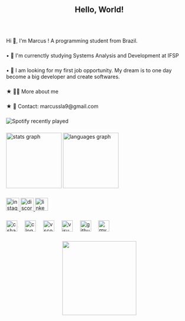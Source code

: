 <h2 align="center">Hello, World!</h2>

###

<br clear="both">


###

<p align="left">Hi 👋, I'm Marcus ! A programming student from Brazil.</p>

###

<p align="left">• 🌱 I'm currenctly studying Systems Analysis and Development  at IFSP</p>

###

<p align="left">• 🔭 I am looking for my first job opportunity. My dream is to one day become a big developer and create softwares.</p>

###

<p align="left">★  👨‍💻 More about me</p>

###

<p align="left">★  📧 Contact: marcussla9@gmail.com</p>

###

![Spotify recently played](https://spotify-recently-played-readme.vercel.app/api??user=riewcjx63fexxtl7w941tgxhy&count=1)

###

<div align="left">
  <img src="https://github-readme-stats.vercel.app/api?username=markinog&hide_title=false&hide_rank=false&show_icons=true&include_all_commits=true&count_private=true&disable_animations=false&theme=solarized-dark&locale=en&hide_border=true&custom_title=Stats" height="150" alt="stats graph"  />
  <img src="https://github-readme-stats.vercel.app/api/top-langs?username=markinog&locale=en&hide_title=false&layout=compact&card_width=320&langs_count=5&theme=solarized-dark&hide_border=true" height="150" alt="languages graph"  />
</div>

###

<div align="left">
  <a href="https://www.instagram.com/mwrcuss/" target="_blank">
    <img src="https://img.shields.io/static/v1?message=Instagram&logo=instagram&label=&color=E4405F&logoColor=white&labelColor=&style=for-the-badge" height="35" alt="instagram logo"  />
  </a>
  <a href="https://discord.com/users/421027557584928779" target="_blank">
    <img src="https://img.shields.io/static/v1?message=Discord&logo=discord&label=&color=7289DA&logoColor=white&labelColor=&style=for-the-badge" height="35" alt="discord logo"  />
  </a>
 
  <a href="https://www.linkedin.com/in/marcus-vin%C3%ADcius-de-souza-gomes-baa7a52b8/" target="_blank">
    <img src="https://img.shields.io/static/v1?message=LinkedIn&logo=linkedin&label=&color=0077B5&logoColor=white&labelColor=&style=for-the-badge" height="35" alt="linkedin logo"  />
  </a>
</div>

###

<div align="left">
  <img src="https://cdn.jsdelivr.net/gh/devicons/devicon/icons/csharp/csharp-original.svg" height="30" alt="csharp logo"  />
  <img width="12" />
  <img src="https://cdn.jsdelivr.net/gh/devicons/devicon/icons/c/c-original.svg" height="30" alt="c logo"  />
  <img width="12" />
  <img src="https://cdn.jsdelivr.net/gh/devicons/devicon/icons/vscode/vscode-original.svg" height="30" alt="vscode logo"  />
  <img width="12" />
  <img src="https://cdn.jsdelivr.net/gh/devicons/devicon/icons/visualstudio/visualstudio-plain.svg" height="30" alt="visualstudio logo"  />
  <img width="12" />
  <img src="https://cdn.jsdelivr.net/gh/devicons/devicon/icons/github/github-original.svg" height="30" alt="github logo"  />
  <img width="12" />
  <img src="https://cdn.jsdelivr.net/gh/devicons/devicon/icons/mysql/mysql-original.svg" height="30" alt="mysql logo"  />
</div>

###

<div align="center">
  <img height="200" src="https://media.giphy.com/media/3o84UaJJJE2k9RceFa/giphy.gif?cid=790b7611xpwyqfgp0hzyffuala2p18hskbmogwm9zvsqztol&ep=v1_gifs_search&rid=giphy.gif&ct=g"  />
</div>

###

